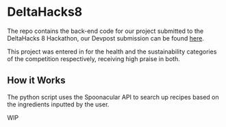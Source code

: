 # DeltaHacks8
The repo contains the back-end code for our project submitted to the DeltaHacks 8 Hackathon, our Devpost submission can be found <a href="https://devpost.com/software/cook-with-me" target="_blank">here</a>.

This project was entered in for the health and the sustainability categories of the competition respectively, receiving high praise in both.

## How it Works

The python script uses the Spoonacular API to search up recipes based on the ingredients inputted by the user.

WIP
